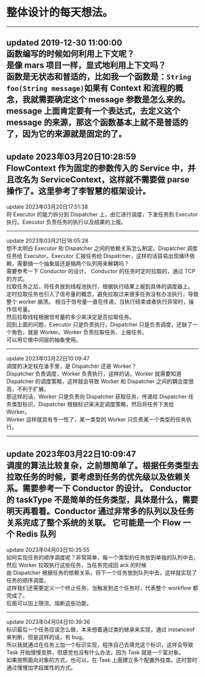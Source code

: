 # 整体设计的每天想法。
---
updated 2019-12-30 11:00:00
<br/>
函数编写的时候如何利用上下文呢？<br>是像 mars 项目一样，显式地利用上下文吗？
<br>函数是无状态和普适的，比如我一个函数是：`String foo(String message)`如果有 Context 和流程的概念，我就需要确定这个 message 参数是怎么来的。
message 上面肯定要有一个表达式，去定义这个 message 的来源，那这个函数基本上就不是普适的了，因为它的来源就是固定的了。
---
update 2023年03月20日10:28:59
<br/>
FlowContext 作为固定的参数传入的 Service 中，并且改名为 ServiceContext，这样就不需要做 parse 操作了。这里参考了李智慧的框架设计。
---
update 2023年03月20日17:51:38
<br/>
将 Executor 的能力拆分到 Dispatcher 上，由它进行调度，下发任务到 Executor 执行。Executor 负责任务的执行以及结果的上报。

---
update 2023年03月21日18:05:28
<br/>
想不太明白 Executor 和 Dispatcher 之间的依赖关系怎么制定。Dispatcher 调度任务给 Executor，Executor 汇报任务给 Dispatcher，这样的话容易出现循环依赖，需要搞一个抽象层还是搞两个队列用来解耦吗？
<br/>
需要参考一下 Conductor 的设计。
Conductor 的任务时定时拉取的，通过 TCP 的方式。<br/>拉取任务之后，将任务放到线程池执行，根据执行结果上报到具体的调度器上。<br/>定时拉取任务也引入了信号量的概念，避免拉取过来很多任务没有办法执行，导致整个 worker 崩溃。
相当于信号量一直在传递，当执行结束或者执行异常时，操作信号量。<br/>
然后拉取线程根据信号量的多少来决定是否拉取任务。<br>
回到上面的问题，Executor 只是负责执行，Dispatcher 只是负责调度，还缺了一个角色，就是 Worker。Worker 负责拉取任务、上报任务。<br/>
可以用它做中间层的抽象使用。

---
update 2023年03月22日10:09:47
<br/>
调度的决定权在谁手里，是 Dispatcher 还是 Worker？<br/>
Dispatcher 负责调度，Worker 负责执行，这样的话，Worker 就需要知道 Dispatcher 的调度策略，这样就会导致 Worker 和 Dispatcher 之间的耦合度很高，不利于扩展。<br/>
那这样的话，Worker 只是负责向 Dispatcher 获取任务，传递给 Dispatcher 任务类型标识，Dispatcher 根据标识来决定调度策略，然后将任务下发给 Worker。<br/>
Worker 这样就具有专一性了，某一类型的 Worker 只负责某一个类型的任务执行。<br/>

-------
update 2023年03月22日10:09:47
<br/>
调度的算法比较复杂，之前想简单了。根据任务类型去拉取任务的时候，要考虑到任务的优先级以及依赖关系。需要参考一下 Conductor 的设计。
Conductor 的 taskType 不是简单的任务类型，具体是什么，需要明天再看看。Conductor 通过非常多的队列以及任务关系完成了整个系统的关联。
它可能是一个 Flow 一个 Redis 队列
-----
update 2023年04月03日10:35:55
<br/>
如何实现任务的顺序调度呢？非常简单，每一个类型的任务放到单独的队列中去，然后 Worker 拉取执行这些任务，当任务完成回 ack 的时候<br/>
由 Dispatcher 根据任务的依赖关系，将下一个任务放到队列中去，这样就实现了任务的顺序调度。<br/>
这样我们还需要定义一个终止任务，当触发到这个任务时，代表整个 workflow 都完成了。<br/>
后面可以加上限流、熔断这些功能。

----
update 2023年04月04日10:39:36
<br/>
标识最后一个任务应该怎么做，本来想着通过类的继承来实现，通过 instanceof 来判断，但是这样的话，有 bug。<br/>
所以我就通过在任务上加一个标识实现，程序自己去填充这个标识，这样会导致 Task 开始慢慢变胖，但感觉也没有什么办法，因为 Task 就是一个富对象。<br/>
如果按照面向对象的方式，也可以，在 Task 上面建立多个配置外挂类。这时暂时通过慢慢加字段属性的方式。